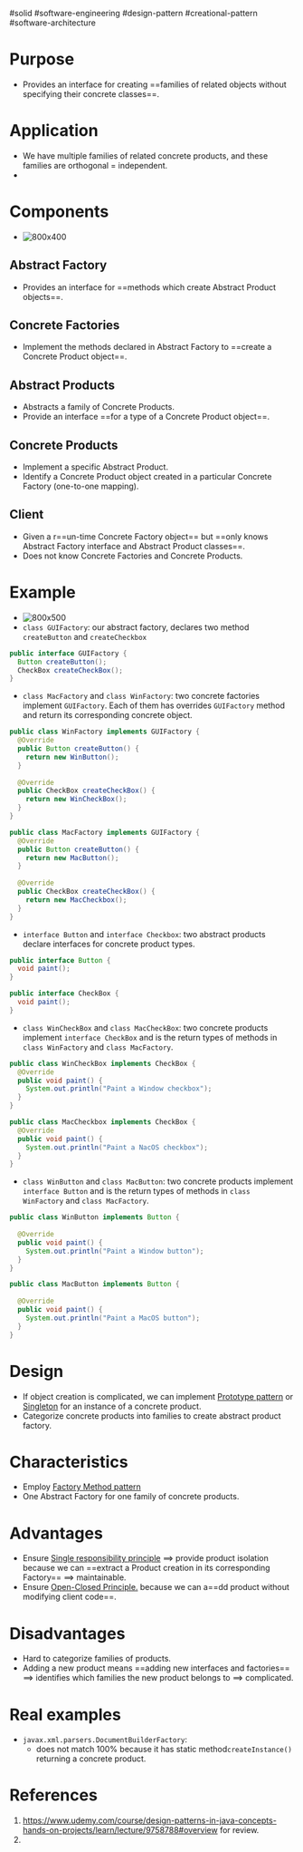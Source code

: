 #solid #software-engineering #design-pattern #creational-pattern #software-architecture 

# Purpose
- Provides an interface for creating ==families of related objects without specifying their concrete classes==.
# Application
- We have multiple families of related concrete products, and these families are orthogonal = independent.
- 
# Components
- ![800x400](Pasted%20image%2020240605152529.png)
## Abstract Factory
- Provides an interface for ==methods which create Abstract Product objects==.
## Concrete Factories
- Implement the methods declared in Abstract Factory to ==create a Concrete Product object==.
## Abstract Products
- Abstracts a family of Concrete Products.
- Provide an interface ==for a type of a Concrete Product object==.
## Concrete Products
- Implement a specific Abstract Product.
- Identify a Concrete Product object created in a particular Concrete Factory (one-to-one mapping).
## Client
- Given  a r==un-time Concrete Factory object== but ==only knows Abstract Factory interface and Abstract Product classes==.
- Does not know Concrete Factories and Concrete Products.
# Example
- ![800x500](Pasted%20image%2020240605164039.png)
- `class GUIFactory`: our abstract factory, declares two method `createButton` and `createCheckbox`
```Java
public interface GUIFactory {  
  Button createButton();  
  CheckBox createCheckBox();  
}
```
- `class MacFactory` and `class WinFactory`: two concrete factories implement `GUIFactory`. Each of them has overrides `GUIFactory` method and return its corresponding concrete object.
```Java
public class WinFactory implements GUIFactory {  
  @Override  
  public Button createButton() {  
    return new WinButton();  
  }  
  
  @Override  
  public CheckBox createCheckBox() {  
    return new WinCheckBox();  
  }  
}
```
```Java
public class MacFactory implements GUIFactory {  
  @Override  
  public Button createButton() {  
    return new MacButton();  
  }  
  
  @Override  
  public CheckBox createCheckBox() {  
    return new MacCheckbox();  
  }  
}
```

- `interface Button` and `interface Checkbox`: two abstract products declare interfaces for concrete product types.
```Java
public interface Button {  
  void paint();  
}
```

```Java
public interface CheckBox {  
  void paint();  
}
```

- `class WinCheckBox` and `class MacCheckBox`: two concrete products implement `interface CheckBox` and is the return types of methods in `class WinFactory` and `class MacFactory`.
```Java
public class WinCheckBox implements CheckBox {  
  @Override  
  public void paint() {  
    System.out.println("Paint a Window checkbox");  
  }  
}
```
```Java
public class MacCheckbox implements CheckBox {  
  @Override  
  public void paint() {  
    System.out.println("Paint a NacOS checkbox");  
  }  
}
```
- `class WinButton` and `class MacButton`: two concrete products implement `interface Button` and is the return types of methods in `class WinFactory` and `class MacFactory`.
```Java
public class WinButton implements Button {  
  
  @Override  
  public void paint() {  
    System.out.println("Paint a Window button");  
  }  
}
```
```Java
public class MacButton implements Button {  
  
  @Override  
  public void paint() {  
    System.out.println("Paint a MacOS button");  
  }  
}
```

# Design
- If object creation is complicated, we can implement [Prototype pattern](Prototype%20pattern.md) or [Singleton](Singleton.md) for an instance of a concrete product.
- Categorize concrete products into families to create abstract product factory.
# Characteristics
- Employ [Factory Method pattern](Factory%20Method%20pattern.md)
- One Abstract Factory for one family of concrete products.
# Advantages
- Ensure [Single responsibility principle](SOLID.md#Single%20responsibility%20principle) $\implies$ provide product isolation because we can ==extract a Product creation in its corresponding Factory== $\implies$ maintainable.
- Ensure [Open-Closed Principle.](SOLID.md#Open-Closed%20Principle.) because we can a==dd product without modifying client code==.
# Disadvantages
- Hard to categorize families of products.
- Adding a new product means ==adding new interfaces and factories== $\implies$ identifies which families the new product belongs to $\implies$ complicated.
# Real examples
- `javax.xml.parsers.DocumentBuilderFactory`:
	- does not match 100% because it has  static method`createInstance()` returning a concrete product.
# References
1. https://www.udemy.com/course/design-patterns-in-java-concepts-hands-on-projects/learn/lecture/9758788#overview for review.
2. 







